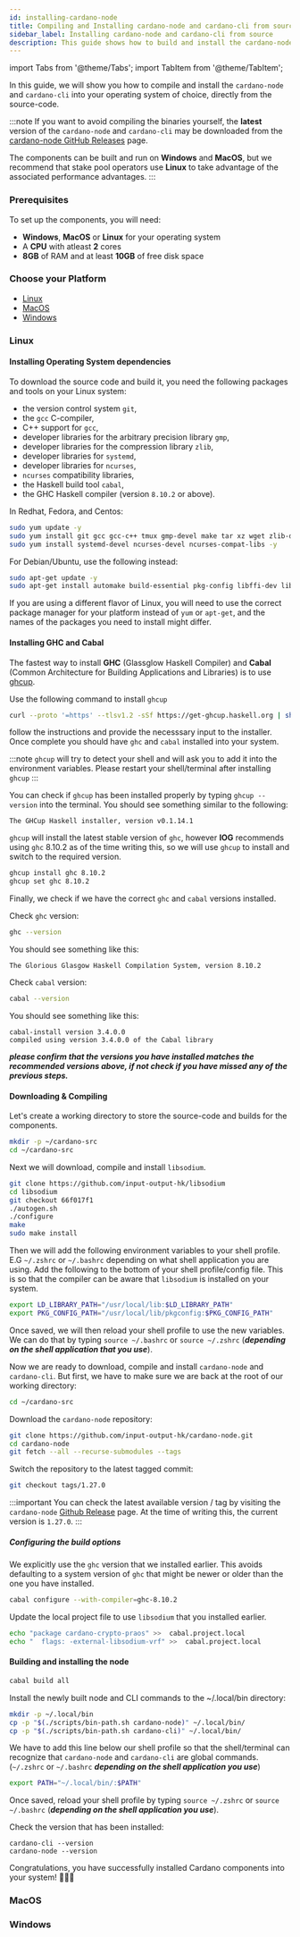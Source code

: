 ```yaml
---
id: installing-cardano-node
title: Compiling and Installing cardano-node and cardano-cli from source
sidebar_label: Installing cardano-node and cardano-cli from source
description: This guide shows how to build and install the cardano-node and cardano-cli from the source-code for all major Operating Systems
--- 
```


import Tabs from '@theme/Tabs';
import TabItem from '@theme/TabItem';

In this guide, we will show you how to compile and install the `cardano-node` and `cardano-cli` into your operating system of choice, directly from the source-code.

:::note
If you want to avoid compiling the binaries yourself, the **latest** version of the `cardano-node` and `cardano-cli` may be downloaded from the [cardano-node GitHub Releases](https://github.com/input-output-hk/cardano-node/releases) page.

The components can be built and run on **Windows** and **MacOS**, but we recommend that stake pool operators use **Linux** to take advantage of the associated performance advantages.
:::

### Prerequisites

To set up the components, you will need:

* **Windows**, **MacOS** or **Linux** for your operating system
* A **CPU** with atleast **2** cores
* **8GB** of RAM and at least **10GB** of free disk space

### Choose your Platform

* [Linux](#linux)
* [MacOS](#macos)
* [Windows](#windows)

### Linux

#### Installing Operating System dependencies

To download the source code and build it, you need the following packages and tools on your Linux system:

* the version control system `git`,
* the `gcc` C-compiler,
* C++ support for `gcc`,
* developer libraries for the arbitrary precision library `gmp`,
* developer libraries for the compression library `zlib`,
* developer libraries for `systemd`,
* developer libraries for `ncurses`,
* `ncurses` compatibility libraries,
* the Haskell build tool `cabal`,
* the GHC Haskell compiler (version `8.10.2` or above).

In Redhat, Fedora, and Centos:
```bash
sudo yum update -y
sudo yum install git gcc gcc-c++ tmux gmp-devel make tar xz wget zlib-devel libtool autoconf -y
sudo yum install systemd-devel ncurses-devel ncurses-compat-libs -y
```

For Debian/Ubuntu, use the following instead:
```bash
sudo apt-get update -y
sudo apt-get install automake build-essential pkg-config libffi-dev libgmp-dev libssl-dev libtinfo-dev libsystemd-dev zlib1g-dev make g++ tmux git jq wget libncursesw5 libtool autoconf -y
```
If you are using a different flavor of Linux, you will need to use the correct package manager for your platform instead of `yum` or `apt-get`, and the names of the packages you need to install might differ.

#### Installing GHC and Cabal

The fastest way to install **GHC** (Glassglow Haskell Compiler) and **Cabal** (Common Architecture for Building Applications and Libraries) is to use [ghcup](https://www.haskell.org/ghcup).

Use the following command to install `ghcup`
```bash
curl --proto '=https' --tlsv1.2 -sSf https://get-ghcup.haskell.org | sh
```
follow the instructions and provide the necesssary input to the installer. Once complete you should have `ghc` and `cabal` installed into your system.


:::note
`ghcup` will try to detect your shell and will ask you to add it into the environment variables. Please restart your shell/terminal after installing `ghcup`
:::

You can check if `ghcup` has been installed properly by typing `ghcup --version` into the terminal. You should see something similar to the following: 

```
The GHCup Haskell installer, version v0.1.14.1
```

`ghcup` will install the latest stable version of `ghc`, however **IOG** recommends using `ghc` 8.10.2 as of the time writing this, so we will use `ghcup` to install and switch to the required version. 

```bash
ghcup install ghc 8.10.2
ghcup set ghc 8.10.2
```

Finally, we check if we have the correct `ghc` and `cabal` versions installed.

Check `ghc` version: 
```bash
ghc --version
```

You should see something like this: 
```
The Glorious Glasgow Haskell Compilation System, version 8.10.2
```

Check `cabal` version: 
```bash
cabal --version
```

You should see something like this: 

```
cabal-install version 3.4.0.0
compiled using version 3.4.0.0 of the Cabal library
```

***please confirm that the versions you have installed matches the recommended versions above, if not check if you have missed any of the previous steps.***

#### Downloading & Compiling

Let's create a working directory to store the source-code and builds for the components.

```bash
mkdir -p ~/cardano-src
cd ~/cardano-src
```
Next we will download, compile and install `libsodium`.

```bash
git clone https://github.com/input-output-hk/libsodium
cd libsodium
git checkout 66f017f1
./autogen.sh
./configure
make
sudo make install
```

Then we will add the following environment variables to your shell profile. E.G `~/.zshrc` or `~/.bashrc` depending on what shell application you are using. Add the following to the bottom of your shell profile/config file. This is so that the compiler can be aware that `libsodium` is installed on your system.

```bash
export LD_LIBRARY_PATH="/usr/local/lib:$LD_LIBRARY_PATH"
export PKG_CONFIG_PATH="/usr/local/lib/pkgconfig:$PKG_CONFIG_PATH"
```

Once saved, we will then reload your shell profile to use the new variables. We can do that by typing `source ~/.bashrc` or `source ~/.zshrc` (***depending on the shell application that you use***).

Now we are ready to download, compile and install `cardano-node` and `cardano-cli`. But first, we have to make sure we are back at the root of our working directory:

```bash
cd ~/cardano-src
```

Download the `cardano-node` repository: 

```bash
git clone https://github.com/input-output-hk/cardano-node.git
cd cardano-node
git fetch --all --recurse-submodules --tags
```
Switch the repository to the latest tagged commit: 

```bash
git checkout tags/1.27.0
```

:::important
You can check the latest available version / tag by visiting the `cardano-node` [Github Release](https://github.com/input-output-hk/cardano-node/releases) page. At the time of writing this, the current version is `1.27.0`.
:::

##### Configuring the build options

We explicitly use the `ghc` version that we installed earlier. This avoids defaulting to a system version of `ghc` that might be newer or older than the one you have installed.

```bash
cabal configure --with-compiler=ghc-8.10.2
```

Update the local project file to use `libsodium` that you installed earlier.

```bash
echo "package cardano-crypto-praos" >>  cabal.project.local
echo "  flags: -external-libsodium-vrf" >>  cabal.project.local
```

#### Building and installing the node
```bash
cabal build all
```

Install the newly built node and CLI commands to the ~/.local/bin directory:

```bash
mkdir -p ~/.local/bin
cp -p "$(./scripts/bin-path.sh cardano-node)" ~/.local/bin/
cp -p "$(./scripts/bin-path.sh cardano-cli)" ~/.local/bin/
```

We have to add this line below our shell profile so that the shell/terminal can recognize that `cardano-node` and `cardano-cli` are global commands. (`~/.zshrc` or `~/.bashrc` ***depending on the shell application you use***)

```bash
export PATH="~/.local/bin/:$PATH"
```

Once saved, reload your shell profile by typing `source ~/.zshrc` or `source ~/.bashrc` (***depending on the shell application you use***).

Check the version that has been installed:
```
cardano-cli --version
cardano-node --version
```

Congratulations, you have successfully installed Cardano components into your system! 🎉🎉🎉

### MacOS
### Windows